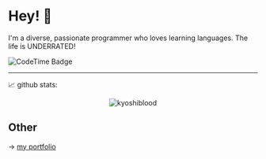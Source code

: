 # Hey! 👋

<p>I'm a diverse, passionate programmer who loves learning languages. The life is UNDERRATED!</p>
<img href="https://codetime.dev" alt="CodeTime Badge" src="https://img.shields.io/endpoint?style=flat&color=222&url=https%3A%2F%2Fapi.codetime.dev%2Fshield%3Fid%3D31138%26project%3D%26in=0">
<hr>

<p>📈 github stats:</p>
<p align="center"> <img src="https://github-readme-stats.vercel.app/api?username=kyoshiblood&show_icons=true&theme=gotham" alt="kyoshiblood" />

##  Other

→  [my portfolio](https://github.com/kyoshiblood/portfolio)